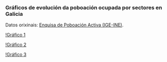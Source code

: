 ### Gráficos de evolución da poboación ocupada por sectores en Galicia

Datos orixinais: [Enquisa de Poboación Activa (IGE-INE)](https://www.ige.gal/igebdt/selector.jsp?COD=6367&c=0204031014). 

[!Gráfico 1](https://github.com/ecorbelle/EPA_Galicia/blob/main/EPA_Galicia_1.png)

[!Gráfico 2](https://github.com/ecorbelle/EPA_Galicia/blob/main/EPA_Galicia_2.png)

[!Gráfico 3](https://github.com/ecorbelle/EPA_Galicia/blob/main/EPA_Galicia_3.png)

